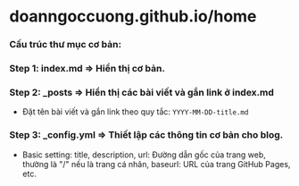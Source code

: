 # doanngoccuong.github.io/home

### Cấu trúc thư mục cơ bản: 

### Step 1: index.md => Hiển thị cơ bản. 

### Step 2: _posts => Hiển thị các bài viết và gắn link ở index.md 
- Đặt tên bài viết và gắn link theo quy tắc: ``YYYY-MM-DD-title.md``

### Step 3: _config.yml => Thiết lập các thông tin cơ bản cho blog.
- Basic setting: title, description, url: Đường dẫn gốc của trang web, thường là "/" nếu là trang cá nhân, baseurl: URL của trang GitHub Pages, etc.